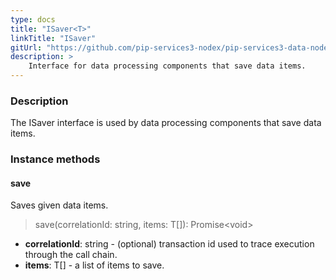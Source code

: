 ```yaml
---
type: docs
title: "ISaver<T>"
linkTitle: "ISaver"
gitUrl: "https://github.com/pip-services3-nodex/pip-services3-data-nodex"
description: >
    Interface for data processing components that save data items.
---
```


### Description

The ISaver interface is used by data processing components that save data items.

### Instance methods

#### save
Saves given data items.

> save(correlationId: string, items: T[]): Promise\<void\>

- **correlationId**: string - (optional) transaction id used to trace execution through the call chain.
- **items**: T[] - a list of items to save.

